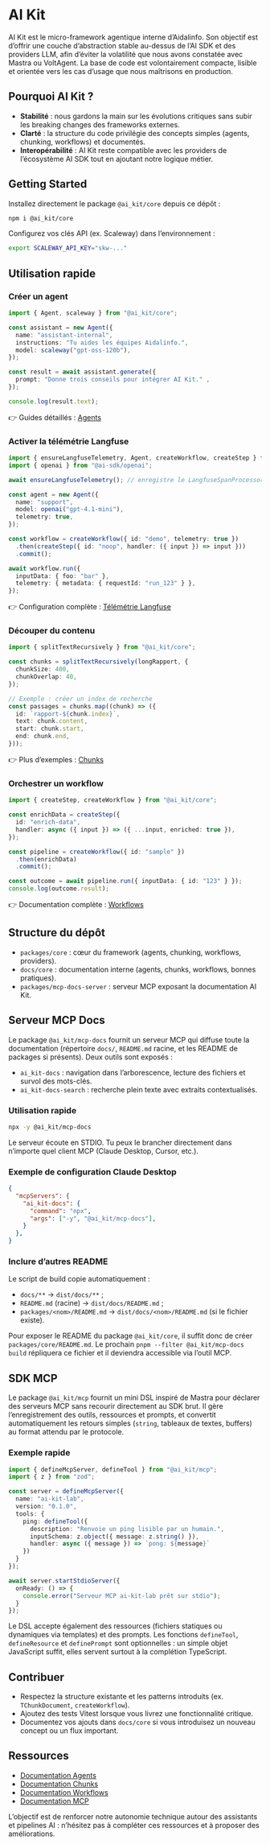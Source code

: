 # AI Kit

AI Kit est le micro-framework agentique interne d’Aidalinfo. Son objectif est d’offrir une couche d’abstraction stable au-dessus de l’AI SDK et des providers LLM, afin d’éviter la volatilité que nous avons constatée avec Mastra ou VoltAgent. La base de code est volontairement compacte, lisible et orientée vers les cas d’usage que nous maîtrisons en production.

## Pourquoi AI Kit ?

- **Stabilité** : nous gardons la main sur les évolutions critiques sans subir les breaking changes des frameworks externes.
- **Clarté** : la structure du code privilégie des concepts simples (agents, chunking, workflows) et documentés.
- **Interopérabilité** : AI Kit reste compatible avec les providers de l’écosystème AI SDK tout en ajoutant notre logique métier.

## Getting Started

Installez directement le package `@ai_kit/core` depuis ce dépôt :

```bash
npm i @ai_kit/core
```

Configurez vos clés API (ex. Scaleway) dans l’environnement :

```bash
export SCALEWAY_API_KEY="skw-..."
```

## Utilisation rapide

### Créer un agent

```ts
import { Agent, scaleway } from "@ai_kit/core";

const assistant = new Agent({
  name: "assistant-internal",
  instructions: "Tu aides les équipes Aidalinfo.",
  model: scaleway("gpt-oss-120b"),
});

const result = await assistant.generate({
  prompt: "Donne trois conseils pour intégrer AI Kit." ,
});

console.log(result.text);
```

👉 Guides détaillés : [Agents](./docs/core/agents.md)

### Activer la télémétrie Langfuse

```ts
import { ensureLangfuseTelemetry, Agent, createWorkflow, createStep } from "@ai_kit/core";
import { openai } from "@ai-sdk/openai";

await ensureLangfuseTelemetry(); // enregistre le LangfuseSpanProcessor

const agent = new Agent({
  name: "support",
  model: openai("gpt-4.1-mini"),
  telemetry: true,
});

const workflow = createWorkflow({ id: "demo", telemetry: true })
  .then(createStep({ id: "noop", handler: ({ input }) => input }))
  .commit();

await workflow.run({
  inputData: { foo: "bar" },
  telemetry: { metadata: { requestId: "run_123" } },
});
```

👉 Configuration complète : [Télémétrie Langfuse](./docs/core/telemetry.md)

### Découper du contenu

```ts
import { splitTextRecursively } from "@ai_kit/core";

const chunks = splitTextRecursively(longRapport, {
  chunkSize: 400,
  chunkOverlap: 40,
});

// Exemple : créer un index de recherche
const passages = chunks.map((chunk) => ({
  id: `rapport-${chunk.index}`,
  text: chunk.content,
  start: chunk.start,
  end: chunk.end,
}));
```

👉 Plus d’exemples : [Chunks](./docs/core/chunks.md)

### Orchestrer un workflow

```ts
import { createStep, createWorkflow } from "@ai_kit/core";

const enrichData = createStep({
  id: "enrich-data",
  handler: async ({ input }) => ({ ...input, enriched: true }),
});

const pipeline = createWorkflow({ id: "sample" })
  .then(enrichData)
  .commit();

const outcome = await pipeline.run({ inputData: { id: "123" } });
console.log(outcome.result);
```

👉 Documentation complète : [Workflows](./docs/core/workflows.md)

## Structure du dépôt

- `packages/core` : cœur du framework (agents, chunking, workflows, providers).
- `docs/core` : documentation interne (agents, chunks, workflows, bonnes pratiques).
- `packages/mcp-docs-server` : serveur MCP exposant la documentation AI Kit.

## Serveur MCP Docs

Le package `@ai_kit/mcp-docs` fournit un serveur MCP qui diffuse toute la documentation (répertoire `docs/`, `README.md` racine, et les README de packages si présents). Deux outils sont exposés :

- `ai_kit-docs` : navigation dans l’arborescence, lecture des fichiers et survol des mots-clés.
- `ai_kit-docs-search` : recherche plein texte avec extraits contextualisés.

### Utilisation rapide

```bash
npx -y @ai_kit/mcp-docs
```

Le serveur écoute en STDIO. Tu peux le brancher directement dans n’importe quel client MCP (Claude Desktop, Cursor, etc.).

### Exemple de configuration Claude Desktop

```json
{
  "mcpServers": {
    "ai_kit-docs": {
      "command": "npx",
      "args": ["-y", "@ai_kit/mcp-docs"],
    }
  },
}
```

### Inclure d’autres README

Le script de build copie automatiquement :

- `docs/**` → `dist/docs/**` ;
- `README.md` (racine) → `dist/docs/README.md` ;
- `packages/<nom>/README.md` → `dist/docs/<nom>/README.md` (si le fichier existe).

Pour exposer le README du package `@ai_kit/core`, il suffit donc de créer `packages/core/README.md`. Le prochain `pnpm --filter @ai_kit/mcp-docs build` répliquera ce fichier et il deviendra accessible via l’outil MCP.

## SDK MCP

Le package `@ai_kit/mcp` fournit un mini DSL inspiré de Mastra pour déclarer des serveurs MCP sans recourir directement au SDK brut. Il gère l’enregistrement des outils, ressources et prompts, et convertit automatiquement les retours simples (`string`, tableaux de textes, buffers) au format attendu par le protocole.

### Exemple rapide

```ts
import { defineMcpServer, defineTool } from "@ai_kit/mcp";
import { z } from "zod";

const server = defineMcpServer({
  name: "ai-kit-lab",
  version: "0.1.0",
  tools: {
    ping: defineTool({
      description: "Renvoie un ping lisible par un humain.",
      inputSchema: z.object({ message: z.string() }),
      handler: async ({ message }) => `pong: ${message}`
    })
  }
});

await server.startStdioServer({
  onReady: () => {
    console.error("Serveur MCP ai-kit-lab prêt sur stdio");
  }
});
```

Le DSL accepte également des ressources (fichiers statiques ou dynamiques via templates) et des prompts. Les fonctions `defineTool`, `defineResource` et `definePrompt` sont optionnelles : un simple objet JavaScript suffit, elles servent surtout à la complétion TypeScript.

## Contribuer

- Respectez la structure existante et les patterns introduits (ex. `TChunkDocument`, `createWorkflow`).
- Ajoutez des tests Vitest lorsque vous livrez une fonctionnalité critique.
- Documentez vos ajouts dans `docs/core` si vous introduisez un nouveau concept ou un flux important.

## Ressources

- [Documentation Agents](./docs/core/agents.md)
- [Documentation Chunks](./docs/core/chunks.md)
- [Documentation Workflows](./docs/core/workflows.md)
- [Documentation MCP](./docs/mcp/usage.md)

L’objectif est de renforcer notre autonomie technique autour des assistants et pipelines AI : n’hésitez pas à compléter ces ressources et à proposer des améliorations.

